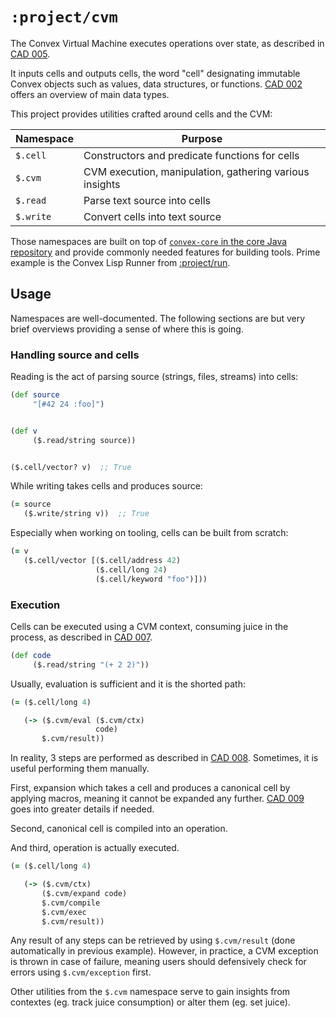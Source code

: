 # `:project/cvm`

The Convex Virtual Machine executes operations over state, as described in [CAD 005](https://github.com/Convex-Dev/design/blob/main/cad/005_cvmex/README.md).

It inputs cells and outputs cells, the word "cell" designating immutable Convex objects such as values, data structures, or functions.
[CAD 002](https://github.com/Convex-Dev/design/tree/main/cad/002_values) offers an overview of main data types.

This project provides utilities crafted around cells and the CVM:

| Namespace | Purpose |
|-----------|---------|
| `$.cell`  | Constructors and predicate functions for cells          |
| `$.cvm`   | CVM execution, manipulation, gathering various insights |
| `$.read`  | Parse text source into cells                            |
| `$.write` | Convert cells into text source                          |

Those namespaces are built on top of [`convex-core` in the core Java repository](https://github.com/Convex-Dev/convex) and provide
commonly needed features for building tools. Prime example is the Convex Lisp Runner from [:project/run](../run).


## Usage

Namespaces are well-documented. The following sections are but very brief overviews providing a sense of where this is going.


### Handling source and cells

Reading is the act of parsing source (strings, files, streams) into cells:

```clojure
(def source
     "[#42 24 :foo]")


(def v
     ($.read/string source))


($.cell/vector? v)  ;; True
```

While writing takes cells and produces source:

```clojure
(= source
   ($.write/string v))  ;; True
```

Especially when working on tooling, cells can be built from scratch:

```clojure
(= v
   ($.cell/vector [($.cell/address 42)
                   ($.cell/long 24)
                   ($.cell/keyword "foo")]))
```


### Execution

Cells can be executed using a CVM context, consuming juice in the process, as described in [CAD 007](https://github.com/Convex-Dev/design/tree/main/cad/007_juice).

```clojure
(def code
     ($.read/string "(+ 2 2)"))
```

Usually, evaluation is sufficient and it is the shorted path:

```clojure
(= ($.cell/long 4)

   (-> ($.cvm/eval ($.cvm/ctx)
                   code)
       $.cvm/result))
```

In reality, 3 steps are performed as described in [CAD 008](https://github.com/Convex-Dev/design/tree/main/cad/008_compiler).
Sometimes, it is useful performing them manually.

First, expansion which takes a cell and produces a canonical cell by applying macros, meaning it cannot be expanded any further.
[CAD 009](https://github.com/Convex-Dev/design/tree/main/cad/009_expanders) goes into greater details if needed.

Second, canonical cell is compiled into an operation.

And third, operation is actually executed.

```clojure
(= ($.cell/long 4)

   (-> ($.cvm/ctx)
       ($.cvm/expand code)
       $.cvm/compile
       $.cvm/exec
       $.cvm/result))
```

Any result of any steps can be retrieved by using `$.cvm/result` (done automatically in previous example). However, in practice,
a CVM exception is thrown in case of failure, meaning users should defensively check for errors using `$.cvm/exception` first.

Other utilities from the `$.cvm` namespace serve to gain insights from contextes (eg. track juice consumption) or alter them
(eg. set juice).
